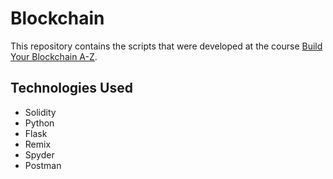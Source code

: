 # Blockchain

This repository contains the scripts that were developed at the course [Build Your Blockchain A-Z](https://www.udemy.com/course/build-your-blockchain-az/).

## Technologies Used

* Solidity
* Python
* Flask
* Remix
* Spyder
* Postman
